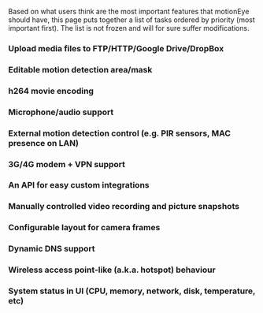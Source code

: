 Based on what users think are the most important features that motionEye should have, this page puts together a list of tasks ordered by priority (most important first). The list is not frozen and will for sure suffer modifications.

### Upload media files to FTP/HTTP/Google Drive/DropBox

### Editable motion detection area/mask

### h264 movie encoding

### Microphone/audio support

### External motion detection control (e.g. PIR sensors, MAC presence on LAN)

### 3G/4G modem + VPN support

### An API for easy custom integrations

### Manually controlled video recording and picture snapshots

### Configurable layout for camera frames

### Dynamic DNS support

### Wireless access point-like (a.k.a. hotspot) behaviour

### System status in UI (CPU, memory, network, disk, temperature, etc)
